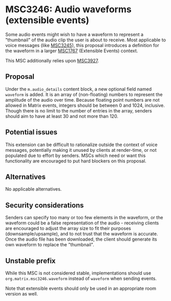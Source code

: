 # MSC3246: Audio waveforms (extensible events)

Some audio events might wish to have a waveform to represent a "thumbnail" of the audio clip the user
is about to receive. Most applicable to voice messages (like [MSC3245](https://github.com/matrix-org/matrix-doc/pull/3245)),
this proposal introduces a definition for the waveform in a larger [MSC1767](https://github.com/matrix-org/matrix-doc/pull/1767)
(Extensible Events) context.

This MSC additionally relies upon [MSC3927](https://github.com/matrix-org/matrix-doc/pull/3927).

## Proposal

Under the `m.audio_details` content block, a new optional field named `waveform` is added. It is
an array of (non-floating) numbers to represent the amplitude of the audio over time. Because
floating point numbers are not allowed in Matrix events, integers should be between 0 and 1024,
inclusive. Though there is no limit to the number of entries in the array, senders should aim to
have at least 30 and not more than 120.

## Potential issues

This extension can be difficult to rationalize outside the context of voice messages, potentially
making it unused by clients at render-time, or not populated due to effort by senders. MSCs which
need or want this functionality are encouraged to put hard blockers on this proposal.

## Alternatives

No applicable alternatives.

## Security considerations

Senders can specify too many or too few elements in the waveform, or the waveform could be a false
representation of the audio - receiving clients are encouraged to adjust the array size to fit their
purposes (downsample/upsample), and to not trust that the waveform is accurate. Once the audio file
has been downloaded, the client should generate its own waveform to replace the "thumbnail".

## Unstable prefix

While this MSC is not considered stable, implementations should use `org.matrix.msc3246.waveform`
instead of `waveform` when sending events.

Note that extensible events should only be used in an appropriate room version as well.

